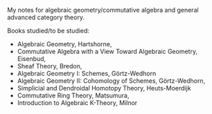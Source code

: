 My notes for algebraic geometry/commutative algebra and general advanced category theory. 

Books studied/to be studied:
- Algebraic Geometry, Hartshorne,
- Commutative Algebra with a View Toward Algebraic Geometry, Eisenbud,
- Sheaf Theory, Bredon,
- Algebraic Geometry I: Schemes, Görtz-Wedhorn
- Algebraic Geometry II: Cohomology of Schemes, Görtz-Wedhorn,
- Simplicial and Dendroidal Homotopy Theory, Heuts-Moerdijk
- Commutative Ring Theory, Matsumura,
- Introduction to Algebraic K-Theory, Milnor